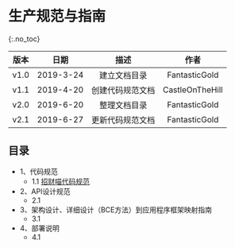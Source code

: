 # 生产规范与指南

{:.no_toc}

| 版本 |   日期    |       描述       |      作者       |
| :--: | :-------: | :--------------: | :-------------: |
| v1.0 | 2019-3-24 |   建立文档目录   |  FantasticGold  |
| v1.1 | 2019-4-20 | 创建代码规范文档 | CastleOnTheHill |
| v2.0 | 2019-6-20 |   整理文档目录   |  FantasticGold  |
| v2.1 | 2019-6-27 | 更新代码规范文档 |  FantasticGold  |

## 目录

- 1、代码规范
  - 1.1 [招财喵代码规范](https://swsad.github.io/Dashboard/8-生产规范与指南/1.1-招财喵代码规范)
- 2、API设计规范
  - 2.1 
- 3、架构设计、详细设计（BCE方法）到应用程序框架映射指南
  - 3.1 
- 4、部署说明
  - 4.1 
